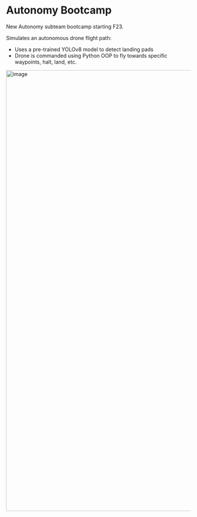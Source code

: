 # Autonomy Bootcamp

New Autonomy subteam bootcamp starting F23.

Simulates an autonomous drone flight path:
- Uses a pre-trained YOLOv8 model to detect landing pads
- Drone is commanded using Python OOP to fly towards specific waypoints, halt, land, etc.

<img width="1198" alt="image" src="https://github.com/janez45/autonomy-bootcamp-2023/assets/97042818/77e34fa6-b2db-4527-b9f2-c266225afedb">
